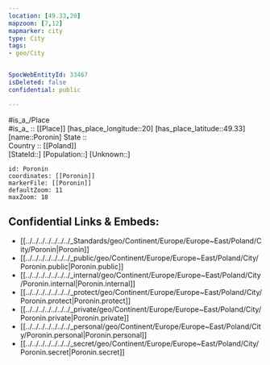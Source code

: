 ```yaml
---
location: [49.33,20] 
mapzoom: [7,12] 
mapmarker: city 
type: City
tags:
- geo/City


SpocWebEntityId: 33467
isDeleted: false
confidential: public

---
```

#is_a_/Place  
#is_a_ :: [[Place]] 
[has_place_longitude::20] 
[has_place_latitude::49.33] 
[name::Poronin] 
State ::  
Country :: [[Poland]]  
[StateId::] 
[Population::] 
[Unknown::] 


```leaflet
id: Poronin
coordinates: [[Poronin]] 
markerFile: [[Poronin]] 
defaultZoom: 11 
maxZoom: 18
```


## Confidential Links & Embeds: 
- [[../../../../../../../_Standards/geo/Continent/Europe/Europe~East/Poland/City/Poronin|Poronin]] 
- [[../../../../../../../_public/geo/Continent/Europe/Europe~East/Poland/City/Poronin.public|Poronin.public]] 
- [[../../../../../../../_internal/geo/Continent/Europe/Europe~East/Poland/City/Poronin.internal|Poronin.internal]] 
- [[../../../../../../../_protect/geo/Continent/Europe/Europe~East/Poland/City/Poronin.protect|Poronin.protect]] 
- [[../../../../../../../_private/geo/Continent/Europe/Europe~East/Poland/City/Poronin.private|Poronin.private]] 
- [[../../../../../../../_personal/geo/Continent/Europe/Europe~East/Poland/City/Poronin.personal|Poronin.personal]] 
- [[../../../../../../../_secret/geo/Continent/Europe/Europe~East/Poland/City/Poronin.secret|Poronin.secret]] 
